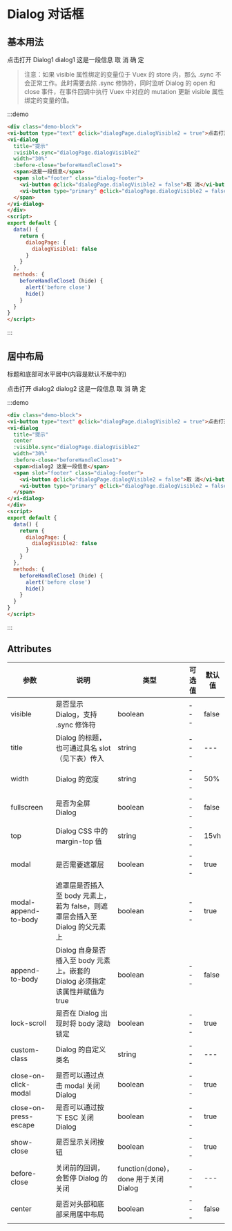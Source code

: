 # Dialog 对话框

## 基本用法

<div class="demo-block">
<vi-button type="text" @click="dialogPage.dialogVisible1 = true">点击打开 Dialog1</vi-button>
<vi-dialog
  title="提示"
  :visible.sync="dialogPage.dialogVisible1"
  width="30%"
  :before-close="beforeHandleClose1">
  <span>dialog1 这是一段信息</span>
  <span slot="footer" class="dialog-footer">
    <vi-button @click="dialogPage.dialogVisible1 = false">取 消</vi-button>
    <vi-button type="primary" @click="dialogPage.dialogVisible1 = false">确 定</vi-button>
  </span>
</vi-dialog>
</div>

> 注意：如果 visible 属性绑定的变量位于 Vuex 的 store 内，那么 .sync 不会正常工作。此时需要去除 .sync 修饰符，同时监听 Dialog 的 open 和 close 事件，在事件回调中执行 Vuex 中对应的 mutation 更新 visible 属性绑定的变量的值。

:::demo
```html
<div class="demo-block">
<vi-button type="text" @click="dialogPage.dialogVisible2 = true">点击打开 Dialog</vi-button>
<vi-dialog
  title="提示"
  :visible.sync="dialogPage.dialogVisible2"
  width="30%"
  :before-close="beforeHandleClose1">
  <span>这是一段信息</span>
  <span slot="footer" class="dialog-footer">
    <vi-button @click="dialogPage.dialogVisible2 = false">取 消</vi-button>
    <vi-button type="primary" @click="dialogPage.dialogVisible2 = false">确 定</vi-button>
  </span>
</vi-dialog>
</div>
<script>
export default {
  data() {
    return {
      dialogPage: {
        dialogVisible1: false
      }
    }
  },
  methods: {
    beforeHandleClose1 (hide) {
      alert('before close')
      hide()
    }
  }
}
</script>
```
:::


## 居中布局
标题和底部可水平居中(内容是默认不居中的)
<div class="demo-block">
<vi-button type="text" @click="dialogPage.dialogVisible2 = true">点击打开 dialog2</vi-button>
<vi-dialog
  title="提示"
  center
  :visible.sync="dialogPage.dialogVisible2"
  width="30%"
  :before-close="beforeHandleClose1">
  <span>dialog2 这是一段信息</span>
  <span slot="footer" class="dialog-footer">
    <vi-button @click="dialogPage.dialogVisible2 = false">取 消</vi-button>
    <vi-button type="primary" @click="dialogPage.dialogVisible2 = false">确 定</vi-button>
  </span>
</vi-dialog>
</div>

:::demo
```html
<div class="demo-block">
<vi-button type="text" @click="dialogPage.dialogVisible2 = true">点击打开 dialog2</vi-button>
<vi-dialog
  title="提示"
  center
  :visible.sync="dialogPage.dialogVisible2"
  width="30%"
  :before-close="beforeHandleClose1">
  <span>dialog2 这是一段信息</span>
  <span slot="footer" class="dialog-footer">
    <vi-button @click="dialogPage.dialogVisible2 = false">取 消</vi-button>
    <vi-button type="primary" @click="dialogPage.dialogVisible2 = false">确 定</vi-button>
  </span>
</vi-dialog>
</div>
<script>
export default {
  data() {
    return {
      dialogPage: {
        dialogVisible2: false
      }
    }
  },
  methods: {
    beforeHandleClose1 (hide) {
      alert('before close')
      hide()
    }
  }
}
</script>
```
:::

## Attributes

参数 | 说明 | 类型 | 可选值 | 默认值
--- | --- | --- | --- | ---
visible | 是否显示 Dialog，支持 .sync 修饰符 | boolean | --- | false
title | Dialog 的标题，也可通过具名 slot （见下表）传入 | string | --- | ---
width | Dialog 的宽度 | string | --- | 50%
fullscreen | 是否为全屏 Dialog | boolean | --- | false
top | Dialog CSS 中的 margin-top 值 | string | --- | 15vh
modal | 是否需要遮罩层 | boolean | --- | true
modal-append-to-body | 遮罩层是否插入至 body 元素上，若为 false，则遮罩层会插入至 Dialog 的父元素上 | boolean | --- | true
append-to-body | Dialog 自身是否插入至 body 元素上。嵌套的 Dialog 必须指定该属性并赋值为 true | boolean | --- | false
lock-scroll | 是否在 Dialog 出现时将 body 滚动锁定 | boolean | --- | true
custom-class | Dialog 的自定义类名 | string | --- | ---
close-on-click-modal | 是否可以通过点击 modal 关闭 Dialog | boolean | --- | true
close-on-press-escape | 是否可以通过按下 ESC 关闭 Dialog | boolean | --- | true
show-close | 是否显示关闭按钮 | boolean | --- | true
before-close | 关闭前的回调，会暂停 Dialog 的关闭 | function(done)，done 用于关闭 Dialog | --- | ---
center | 是否对头部和底部采用居中布局 | boolean | --- | false
